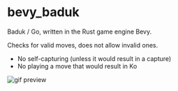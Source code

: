 # bevy_baduk
Baduk / Go, written in the Rust game engine Bevy.

Checks for valid moves, does not allow invalid ones.
- No self-capturing (unless it would result in a capture)
- No playing a move that would result in Ko

![gif preview](https://i.imgur.com/zUytTKS.gif)
